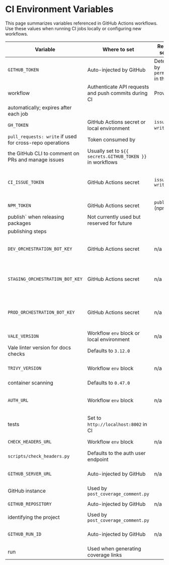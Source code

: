 # CI Environment Variables

This page summarizes variables referenced in GitHub Actions workflows. Use these
values when running CI jobs locally or configuring new workflows.

| Variable | Where to set | Required scopes | Purpose | Notes |
| -------- | ------------ | --------------- | ------- | ----- |
| `GITHUB_TOKEN` | Auto-injected by GitHub | Determined by `permissions` in the
  workflow | Authenticate API requests and push commits during CI | Provided
  automatically; expires after each job |
| `GH_TOKEN` | GitHub Actions secret or local environment | `issues: write`,
  `pull_requests: write` if used for cross-repo operations | Token consumed by
  the GitHub CLI to comment on PRs and manage issues | Usually set to `${{ secrets.GITHUB_TOKEN }}` in workflows |
| `CI_ISSUE_TOKEN` | GitHub Actions secret | `issues: write` | Token used to open rate-limit issues in `ci-monitor.yml` | Optional; falls back to `GITHUB_TOKEN` when unset |
| `NPM_TOKEN` | GitHub Actions secret | `publish` (npm) | Authenticate `npm
  publish` when releasing packages | Not currently used but reserved for future
  publishing steps |
| `DEV_ORCHESTRATION_BOT_KEY` | GitHub Actions secret | n/a | Secret token for the dev orchestrator workflow | Passed as `ORCHESTRATION_KEY` |
| `STAGING_ORCHESTRATION_BOT_KEY` | GitHub Actions secret | n/a | Secret token for the staging orchestrator workflow | Passed as `ORCHESTRATION_KEY` |
| `PROD_ORCHESTRATION_BOT_KEY` | GitHub Actions secret | n/a | Secret token for the production orchestrator workflow | Passed as `ORCHESTRATION_KEY` |
| `VALE_VERSION` | Workflow `env` block or local environment | n/a | Choose the
  Vale linter version for docs checks | Defaults to `3.12.0` |
| `TRIVY_VERSION` | Workflow `env` block | n/a | Selects the Trivy version for
  container scanning | Defaults to `0.47.0` |
| `AUTH_URL` | Workflow `env` block | n/a | Base URL for auth service during E2E
  tests | Set to `http://localhost:8002` in CI |
| `CHECK_HEADERS_URL` | Workflow `env` block | n/a | Endpoint checked by
  `scripts/check_headers.py` | Defaults to the auth user endpoint |
| `GITHUB_SERVER_URL` | Auto-injected by GitHub | n/a | Hostname for the current
  GitHub instance | Used by `post_coverage_comment.py` |
| `GITHUB_REPOSITORY` | Auto-injected by GitHub | n/a | `owner/repo` string
  identifying the project | Used by `post_coverage_comment.py` |
| `GITHUB_RUN_ID` | Auto-injected by GitHub | n/a | Unique ID for the workflow
  run | Used when generating coverage links |

